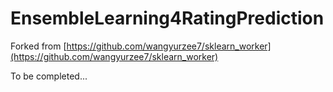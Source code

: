 # EnsembleLearning4RatingPrediction

Forked from [https://github.com/wangyurzee7/sklearn_worker](https://github.com/wangyurzee7/sklearn_worker)

To be completed...
